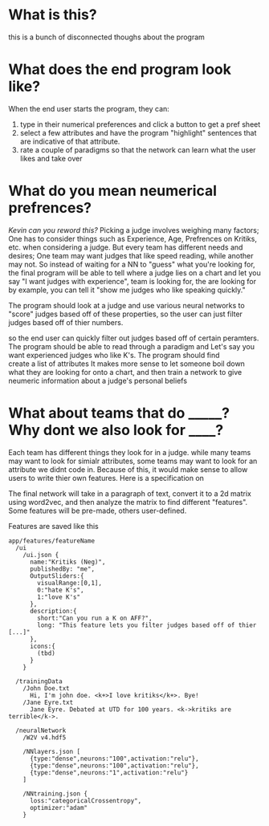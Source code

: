 # What is this?
this is a bunch of disconnected thoughs about the program

# What does the end program look like?
When the end user starts the program, they can:
1. type in their numerical preferences and click a button to get a pref sheet
2. select a few attributes and have the program  "highlight" sentences that are indicative of that attribute.
3. rate a couple of paradigms so that the network can learn what the user likes and take over

# What do you mean neumerical prefrences?
*Kevin can you reword this?*
Picking a judge involves weighing many factors;
One has to consider things such as Experience, Age, Prefrences on Kritiks, etc. when considering a judge.
But every team has different needs and desires; One team may want judges that like speed reading, while another may not. 
So instead of waiting for a NN to "guess" what you're looking for, the final program will be able to tell where a judge lies on a chart and  let you say "I want judges with experience",  team is looking for, the are looking for by example, you can tell it "show me judges who like speaking quickly." 



 The program should look at a judge and use various neural networks to "score" judges based off of these properties, so the user can just filter judges based off of thier numbers.


  so the end user can quickly filter out judges based off of certain peramters.
The program should be able to read through a paradigm and 
Let's say you want experienced judges who like K's. The program should find  
 create a list of attributes It makes more sense to let someone boil down what they are looking for onto a chart, and then train a network to give neumeric information about a judge's personal beliefs

# What about teams that do \_\_\_\_\_? Why dont we also look for \_\_\_\_?
Each team has different things they look for in a judge. while many teams may want to look for simialr attributes, some teams may want to look for an attribute we didnt code in. Because of this, it would make sense to allow users to write thier own features. Here is a specification on 




The final network will take in a paragraph of text, convert it to a 2d matrix using word2vec, and then analyze the matrix to find different "features". Some features will be pre-made, others user-defined. 

Features are saved like this

```
app/features/featureName
  /ui
    /ui.json {
      name:"Kritiks (Neg)",
      publishedBy: "me",
      OutputSliders:{
        visualRange:[0,1],
        0:"hate K's",
        1:"love K's"
      },
      description:{
        short:"Can you run a K on AFF?",
        long: "This feature lets you filter judges based off of thier [...]"
      },
      icons:{
        (tbd)
      }
    }
    
  /trainingData
    /John Doe.txt
      Hi, I'm john doe. <k+>I love kritiks</k+>. Bye!
    /Jane Eyre.txt
      Jane Eyre. Debated at UTD for 100 years. <k->kritiks are terrible</k->.  

  /neuralNetwork
    /W2V v4.hdf5

    /NNlayers.json [
      {type:"dense",neurons:"100",activation:"relu"},
      {type:"dense",neurons:"100",activation:"relu"},
      {type:"dense",neurons:"1",activation:"relu"}
    ]

    /NNtraining.json {
      loss:"categoricalCrossentropy",
      optimizer:"adam"
    }
```

